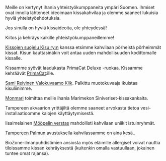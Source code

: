 Meille on kertynyt ihania yhteistyökumppaneita ympäri Suomen. Ihmiset ovat innolla lähteneet ideoimaan kissakahvilaa ja olemme saaneet lukuisia hyviä yhteistyöehdotuksia.

Jos sinulla on hyviä kissaideoita, ole yhteydessä!

Kiitos ja kehräys kaikille yhteistyökumppaneillemme!

[Kissojen suojelu Kisu ry:n](http://www.kissojensuojelu.fi) kanssa etsimme kahvilaan pörheistä pörheimmät kissat. Kisun kauttasinäkin voit antaa uuden mahdollisuuden kodittomalle kissalle.

Kissamme syövät laadukasta PrimaCat Deluxe -ruokaa. Kissamme kehräävät [PrimaCat](http://www.primacat.com):ille.

[Sami Reivinen Valokuvaamo Klik](http://valokuvaamoklik.fi/). Palkittu muotokuvaaja ikuistaa kisuliinimme. 

[Monmari](http://monmari.fi/) toimittaa meille ihania Marimekon Siniveriset-kissakankaita.

Tampereen akvaarion yrittäjiltä olemme saaneet arvokasta tietoa vesi-installaatioomme kalojen käyttäytymisestä.

Iisalmelainen [Mööpelin verstas](http://www.moopeliverstas.w2.fi/) mahdollisti kahvilaan uniikit istuinryhmät.

[Tampereen Palmun](http://tampereenpalmu.mycashflow.fi/) avustuksella kahvilassamme on aina kesä..

BioZone-ilmanpuhdistimien ansiosta myös eläimille allergiset voivat nauttia tiloissamme kissan kehräyksestä (kuitenkin omalla vastuullaan, jokainen tuntee omat rajansa).